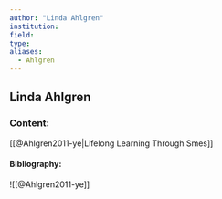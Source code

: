 ```yaml
---
author: "Linda Ahlgren"
institution:
field:
type:
aliases:
  - Ahlgren
---
```


## Linda Ahlgren

### Content:
[[@Ahlgren2011-ye|Lifelong Learning Through Smes]]

#### Bibliography:

![[@Ahlgren2011-ye]]